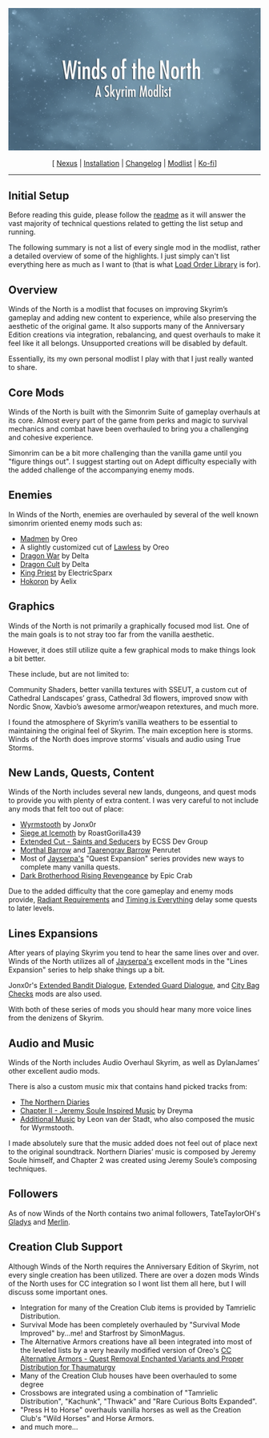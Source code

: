 ![](https://raw.githubusercontent.com/colinswrath/WindsOfTheNorth/main/images/WindsofTheNorthLogo2k.png)

<p align="center">
  [ <a href="https://www.nexusmods.com/skyrimspecialedition/mods/112972">Nexus</a> |
  <a href="https://github.com/colinswrath/WindsOfTheNorth/blob/main/README.md">Installation</a> |
  <a href="https://github.com/colinswrath/WindsOfTheNorth/blob/main/CHANGELOG.md">Changelog</a> |
  <a href="https://loadorderlibrary.com/lists/winds-of-the-north">Modlist</a> |
  <a href="https://ko-fi.com/colinswrath">Ko-fi</a>]
</p>

---

## Initial Setup

Before reading this guide, please follow the [readme](https://github.com/colinswrath/WindsOfTheNorth/blob/main/README.md) as it will answer the vast majority of technical questions related to getting the list setup and running.

The following summary is not a list of every single mod in the modlist, rather a detailed overview of some of the highlights. 
I just simply can't list everything here as much as I want to (that is what [Load Order Library](https://loadorderlibrary.com/lists/winds-of-the-north) is for). 

## Overview

Winds of the North is a modlist that focuses on improving Skyrim’s gameplay and adding new content to experience, while also preserving the aesthetic of the original game.
It also supports many of the Anniversary Edition creations via integration, rebalancing, and quest overhauls to make it feel like it all belongs.
Unsupported creations will be disabled by default.

Essentially, its my own personal modlist I play with that I just really wanted to share.

## Core Mods

Winds of the North is built with the Simonrim Suite of gameplay overhauls at its core.
Almost every part of the game from perks and magic to survival mechanics and combat have been overhauled to bring you a challenging and cohesive experience.

Simonrim can be a bit more challenging than the vanilla game until you "figure things out". I suggest starting out on Adept difficulty especially with the added challenge of the accompanying enemy mods.

## Enemies

In Winds of the North, enemies are overhauled by several of the well known simonrim oriented enemy mods such as: 

- [Madmen](https://www.nexusmods.com/skyrimspecialedition/mods/98579) by Oreo
- A slightly customized cut of [Lawless](https://www.nexusmods.com/skyrimspecialedition/mods/88080) by Oreo
- [Dragon War](https://www.nexusmods.com/skyrimspecialedition/mods/51310) by Delta
- [Dragon Cult](https://www.nexusmods.com/skyrimspecialedition/mods/81422) by Delta
- [King Priest](https://www.nexusmods.com/skyrimspecialedition/mods/59652) by ElectricSparx
- [Hokoron](https://www.nexusmods.com/skyrimspecialedition/mods/89212) by Aelix

## Graphics

Winds of the North is not primarily a graphically focused mod list. One of the main goals is to not stray too far from the vanilla aesthetic.

However, it does still utilize quite a few graphical mods to make things look a bit better.

These include, but are not limited to: 

Community Shaders, better vanilla textures with SSEUT, a custom cut of Cathedral Landscapes’ grass, Cathedral 3d flowers, improved snow with Nordic Snow, Xavbio’s awesome armor/weapon retextures, and much more. 

I found the atmosphere of Skyrim’s vanilla weathers to be essential to maintaining the original feel of Skyrim. The main exception here is storms. Winds of the North does improve storms’ visuals and audio using True Storms.

## New Lands, Quests, Content

Winds of the North includes several new lands, dungeons, and quest mods to provide you with plenty of extra content. I was very careful to not include any mods that felt too out of place:

- [Wyrmstooth](https://www.nexusmods.com/skyrimspecialedition/mods/45565) by Jonx0r
- [Siege at Icemoth](https://www.nexusmods.com/skyrimspecialedition/mods/109541) by RoastGorilla439
- [Extended Cut - Saints and Seducers](https://www.nexusmods.com/skyrimspecialedition/mods/72772) by ECSS Dev Group
- [Morthal Barrow](https://www.nexusmods.com/skyrimspecialedition/mods/90737) and [Taarengrav Barrow](https://www.nexusmods.com/skyrimspecialedition/mods/84371) Penrutet
- Most of [Jayserpa's](https://www.nexusmods.com/skyrimspecialedition/users/5201727) "Quest Expansion" series provides new ways to complete many vanilla quests.
- [Dark Brotherhood Rising Revengeance](https://www.nexusmods.com/skyrimspecialedition/mods/57157/) by Epic Crab

Due to the added difficulty that the core gameplay and enemy mods provide, [Radiant Requirements](https://www.nexusmods.com/skyrimspecialedition/mods/45427) and [Timing is Everything](https://www.nexusmods.com/skyrimspecialedition/mods/25464) delay some quests to later levels.

## Lines Expansions

After years of playing Skyrim you tend to hear the same lines over and over. Winds of the North utilizes all of [Jayserpa's](https://www.nexusmods.com/skyrimspecialedition/users/5201727) excellent mods in the "Lines Expansion" series to help shake things up a bit. 

Jonx0r's [Extended Bandit Dialogue](https://www.nexusmods.com/skyrimspecialedition/mods/113168), [Extended Guard Dialogue](https://www.nexusmods.com/skyrimspecialedition/mods/106523), and [City Bag Checks](https://www.nexusmods.com/skyrimspecialedition/mods/112212) mods are also used.

With both of these series of mods you should hear many more voice lines from the denizens of Skyrim.

## Audio and Music

Winds of the North includes Audio Overhaul Skyrim, as well as DylanJames’ other excellent audio mods.

There is also a custom music mix that contains hand picked tracks from: 
- [The Northern Diaries](https://www.nexusmods.com/skyrimspecialedition/mods/28108)
- [Chapter II - Jeremy Soule Inspired Music](https://www.nexusmods.com/skyrimspecialedition/mods/37792) by Dreyma
- [Additional Music](https://www.nexusmods.com/skyrimspecialedition/mods/80277/) by Leon van der Stadt, who also composed the music for Wyrmstooth. 

I made absolutely sure that the music added does not feel out of place next to the original soundtrack. Northern Diaries’ music is composed by Jeremy Soule himself, and Chapter 2 was created using Jeremy Soule’s composing techniques.

## Followers

As of now Winds of the North contains two animal followers, TateTaylorOH's [Gladys](https://www.nexusmods.com/skyrimspecialedition/mods/50164) and [Merlin](https://www.nexusmods.com/skyrimspecialedition/mods/56433).

## Creation Club Support

Although Winds of the North requires the Anniversary Edition of Skyrim, not every single creation has been utilized. There are over a dozen mods Winds of the North uses for CC integration so I wont list them all here, but I will discuss some important ones.

- Integration for many of the Creation Club items is provided by Tamrielic Distribution.
- Survival Mode has been completely overhauled by "Survival Mode Improved" by...me! and Starfrost by SimonMagus.
- The Alternative Armors creations have all been integrated into most of the leveled lists by a very heavily modified version of Oreo's [CC Alternative Armors - Quest Removal Enchanted Variants and Proper Distribution for Thaumaturgy](https://www.nexusmods.com/skyrimspecialedition/mods/75904)
- Many of the Creation Club houses have been overhauled to some degree
- Crossbows are integrated using a combination of "Tamrielic Distribution", "Kachunk", "Thwack" and "Rare Curious Bolts Expanded".
- "Press H to Horse" overhauls vanilla horses as well as the Creation Club's "Wild Horses" and Horse Armors.
- and much more...